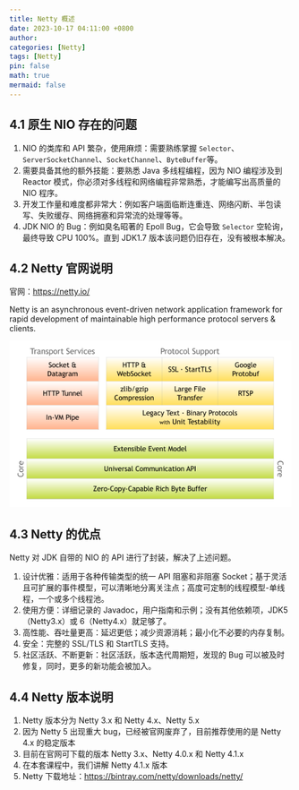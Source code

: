 ```yaml
---
title: Netty 概述
date: 2023-10-17 04:11:00 +0800
author: 
categories: [Netty]
tags: [Netty]
pin: false
math: true
mermaid: false
---
```


## 4.1 原生 NIO 存在的问题

1. NIO 的类库和 API 繁杂，使用麻烦：需要熟练掌握 `Selector`、`ServerSocketChannel`、`SocketChannel`、`ByteBuffer`等。
2. 需要具备其他的额外技能：要熟悉 Java 多线程编程，因为 NIO 编程涉及到 Reactor 模式，你必须对多线程和网络编程非常熟悉，才能编写出高质量的 NIO 程序。
3. 开发工作量和难度都非常大：例如客户端面临断连重连、网络闪断、半包读写、失败缓存、网络拥塞和异常流的处理等等。
4. JDK NIO 的 Bug：例如臭名昭著的 Epoll Bug，它会导致 `Selector` 空轮询，最终导致 CPU 100%。直到 JDK1.7 版本该问题仍旧存在，没有被根本解决。

## 4.2 Netty 官网说明

官网：<https://netty.io/>

Netty is an asynchronous event-driven network application framework for rapid development of maintainable high performance protocol servers & clients.

![](/assets/images/NettyImages/chapter04/chapter04_01.png)

## 4.3 Netty 的优点

Netty 对 JDK 自带的 NIO 的 API 进行了封装，解决了上述问题。

1. 设计优雅：适用于各种传输类型的统一 API 阻塞和非阻塞 Socket；基于灵活且可扩展的事件模型，可以清晰地分离关注点；高度可定制的线程模型-单线程，一个或多个线程池。
2. 使用方便：详细记录的 Javadoc，用户指南和示例；没有其他依赖项，JDK5（Netty3.x）或 6（Netty4.x）就足够了。
3. 高性能、吞吐量更高：延迟更低；减少资源消耗；最小化不必要的内存复制。
4. 安全：完整的 SSL/TLS 和 StartTLS 支持。
5. 社区活跃、不断更新：社区活跃，版本迭代周期短，发现的 Bug 可以被及时修复，同时，更多的新功能会被加入。

## 4.4 Netty 版本说明

1. Netty 版本分为 Netty 3.x 和 Netty 4.x、Netty 5.x
2. 因为 Netty 5 出现重大 bug，已经被官网废弃了，目前推荐使用的是 Netty 4.x 的稳定版本
3. 目前在官网可下载的版本 Netty 3.x、Netty 4.0.x 和 Netty 4.1.x
4. 在本套课程中，我们讲解 Netty 4.1.x 版本
5. Netty 下载地址：https://bintray.com/netty/downloads/netty/
